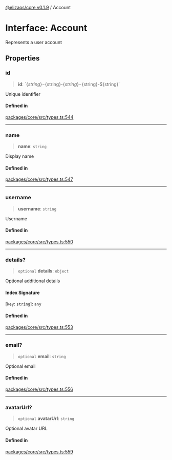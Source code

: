[@elizaos/core v0.1.9](../index.md) / Account

# Interface: Account

Represents a user account

## Properties

### id

> **id**: \`$\{string\}-$\{string\}-$\{string\}-$\{string\}-$\{string\}\`

Unique identifier

#### Defined in

[packages/core/src/types.ts:544](https://github.com/abilmansuryeshmuratov/tutorial_agent/blob/main/packages/core/src/types.ts#L544)

***

### name

> **name**: `string`

Display name

#### Defined in

[packages/core/src/types.ts:547](https://github.com/abilmansuryeshmuratov/tutorial_agent/blob/main/packages/core/src/types.ts#L547)

***

### username

> **username**: `string`

Username

#### Defined in

[packages/core/src/types.ts:550](https://github.com/abilmansuryeshmuratov/tutorial_agent/blob/main/packages/core/src/types.ts#L550)

***

### details?

> `optional` **details**: `object`

Optional additional details

#### Index Signature

 \[`key`: `string`\]: `any`

#### Defined in

[packages/core/src/types.ts:553](https://github.com/abilmansuryeshmuratov/tutorial_agent/blob/main/packages/core/src/types.ts#L553)

***

### email?

> `optional` **email**: `string`

Optional email

#### Defined in

[packages/core/src/types.ts:556](https://github.com/abilmansuryeshmuratov/tutorial_agent/blob/main/packages/core/src/types.ts#L556)

***

### avatarUrl?

> `optional` **avatarUrl**: `string`

Optional avatar URL

#### Defined in

[packages/core/src/types.ts:559](https://github.com/abilmansuryeshmuratov/tutorial_agent/blob/main/packages/core/src/types.ts#L559)
